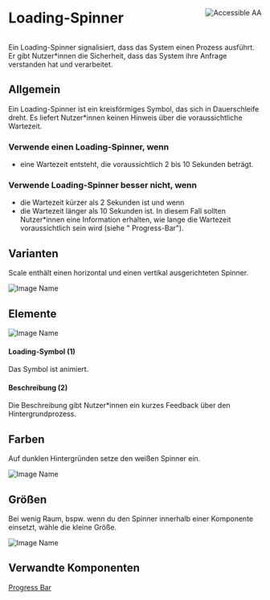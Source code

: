 <div style="display: inline-flex; align-items: center; justify-content: space-between; width: 100%;">
    <h1>Loading-Spinner</h1>
    <img src="assets/aa.png" alt="Accessible AA" />
</div>

Ein Loading-Spinner signalisiert, dass das System einen Prozess ausführt. Er gibt Nutzer\*innen die Sicherheit, dass das System ihre Anfrage verstanden hat und verarbeitet.

## Allgemein

Ein Loading-Spinner ist ein kreisförmiges Symbol, das sich in Dauerschleife dreht. Es liefert Nutzer\*innen keinen Hinweis über die voraussichtliche Wartezeit.

### Verwende einen Loading-Spinner, wenn

- eine Wartezeit entsteht, die voraussichtlich 2 bis 10 Sekunden beträgt.

### Verwende Loading-Spinner besser nicht, wenn

- die Wartezeit kürzer als 2 Sekunden ist und wenn
- die Wartezeit länger als 10 Sekunden ist. In diesem Fall sollten Nutzer\*innen eine Information erhalten, wie lange die Wartezeit voraussichtlich sein wird (siehe " Progress-Bar").

## Varianten

Scale enthält einen horizontal und einen vertikal ausgerichteten Spinner.

![Image Name](assets/3_components/loading-spinner/Loading-Spinner-Varianten-DE.png)

## Elemente

![Image Name](assets/3_components/loading-spinner/Loading-spinner-elemente.png)

#### Loading-Symbol (1)

Das Symbol ist animiert.

#### Beschreibung (2)

Die Beschreibung gibt Nutzer\*innen ein kurzes Feedback über den Hintergrundprozess.

## Farben

Auf dunklen Hintergründen setze den weißen Spinner ein.

![Image Name](assets/3_components/loading-spinner/Loading-Spinner-Farben-DE.png)

## Größen

Bei wenig Raum, bspw. wenn du den Spinner innerhalb einer Komponente einsetzt, wähle die kleine Größe.

![Image Name](assets/3_components/loading-spinner/Loading-Spinner-Groeßen-DE.png)

## Verwandte Komponenten

<a href="?path=/usage/components-progress-bar--determinate">Progress Bar</a>
